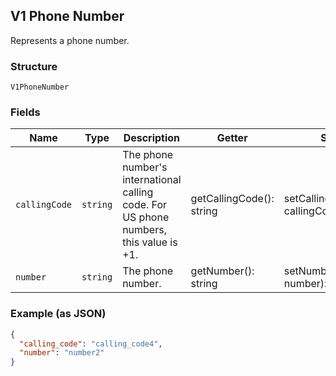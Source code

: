 ## V1 Phone Number

Represents a phone number.

### Structure

`V1PhoneNumber`

### Fields

| Name | Type | Description | Getter | Setter |
|  --- | --- | --- | --- | --- |
| `callingCode` | `string` | The phone number's international calling code. For US phone numbers, this value is +1. | getCallingCode(): string | setCallingCode(string callingCode): void |
| `number` | `string` | The phone number. | getNumber(): string | setNumber(string number): void |

### Example (as JSON)

```json
{
  "calling_code": "calling_code4",
  "number": "number2"
}
```

